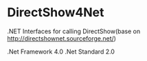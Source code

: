 # DirectShow4Net
.NET Interfaces for calling DirectShow(base on http://directshownet.sourceforge.net/)

.Net Framework 4.0
.Net Standard 2.0
